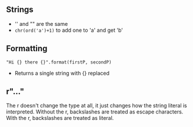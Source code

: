 ## Strings
- '' and "" are the same
- `chr(ord('a')+1)` to add one to 'a' and get 'b'

## Formatting
`"Hi {} there {}".format(firstP, secondP)`
- Returns a single string with {} replaced

## r"..." 
The r doesn't change the type at all, it just changes how the string literal is interpreted. Without the  r, backslashes are treated as escape characters. With the r, backslashes are treated as literal.
